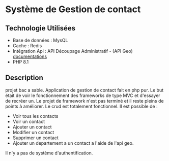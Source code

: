 # Système de Gestion de contact
## Technologie Utilisées

- Base de données : MysQL
- Cache : Redis
- Intégration Api : API Découpage Administratif - (API Geo) [documentations](https://api.gouv.fr/documentation/api-geo)
- PHP 8.1

## Description
projet bac a sable.
Application de gestion de contact fait en php pur. 
Le but était de voir le fonctionnement des frameworks de type MVC 
et d'essayer de recréer un. Le projet de framework n'est pas terminé et 
il reste pleins de points à améliorer. Le crud est totalement fonctionnel.
Il est possible de :
- Voir tous les contacts
- Voir un contact
- Ajouter un contact
- Modifier un contact
- Supprimer un contact
- Ajouter un departement a un contact a l'aide de l'api geo.

Il n'y a pas de système d'authentification.
